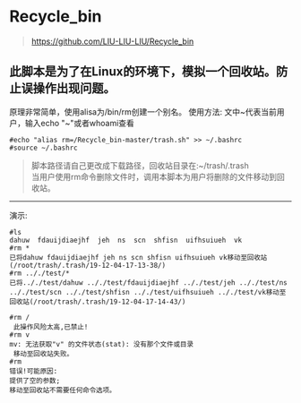 # Recycle_bin
> https://github.com/LIU-LIU-LIU/Recycle_bin
## 此脚本是为了在Linux的环境下，模拟一个回收站。防止误操作出现问题。   
原理非常简单，使用alisa为/bin/rm创建一个别名。
使用方法:
文中\~代表当前用户，输入echo "\~"或者whoami查看
```shell
#echo "alias rm=/Recycle_bin-master/trash.sh" >> ~/.bashrc
#source ~/.bashrc
```
> 脚本路径请自己更改成下载路径，回收站目录在:~/trash/.trash   
当用户使用rm命令删除文件时，调用本脚本为用户将删除的文件移动到回收站。

--- 
演示:   
```shell
#ls
dahuw  fdauijdiaejhf  jeh  ns  scn  shfisn  uifhsuiueh  vk
#rm *
已将dahuw fdauijdiaejhf jeh ns scn shfisn uifhsuiueh vk移动至回收站(/root/trash/.trash/19-12-04-17-13-38/)
#rm .././test/*
已将.././test/dahuw .././test/fdauijdiaejhf .././test/jeh .././test/ns .././test/scn .././test/shfisn .././test/uifhsuiueh .././test/vk移动至回收站(/root/trash/.trash/19-12-04-17-14-43/)
```
  
```shell
#rm /
 此操作风险太高,已禁止! 
#rm v
mv: 无法获取"v" 的文件状态(stat): 没有那个文件或目录
 移动至回收站失败。
#rm
错误!可能原因:
提供了空的参数;
移动至回收站不需要任何命令选项。  
```
